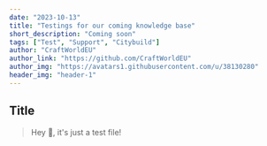 ```yaml
---
date: "2023-10-13"
title: "Testings for our coming knowledge base"
short_description: "Coming soon"
tags: ["Test", "Support", "Citybuild"]
author: "CraftWorldEU"
author_link: "https://github.com/CraftWorldEU"
author_img: "https://avatars1.githubusercontent.com/u/38130280"
header_img: "header-1"
---
```



## Title

> Hey 👋, it's just a test file!
